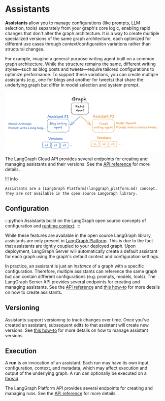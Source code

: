 # Assistants

**Assistants** allow you to manage configurations (like prompts, LLM selection, tools) separately from your graph's core logic, enabling rapid changes that don't alter the graph architecture. It is a way to create multiple specialized versions of the same graph architecture, each optimized for different use cases through context/configuration variations rather than structural changes.

For example, imagine a general-purpose writing agent built on a common graph architecture. While the structure remains the same, different writing styles—such as blog posts and tweets—require tailored configurations to optimize performance. To support these variations, you can create multiple assistants (e.g., one for blogs and another for tweets) that share the underlying graph but differ in model selection and system prompt.

![assistant versions](img/assistants.png)

The LangGraph Cloud API provides several endpoints for creating and managing assistants and their versions. See the [API reference](../cloud/reference/api/api_ref.html#tag/assistants) for more details.

!!! info

    Assistants are a [LangGraph Platform](langgraph_platform.md) concept. They are not available in the open source LangGraph library.

## Configuration

:::python
Assistants build on the LangGraph open source concepts of configuration and [runtime context](low_level.md#runtime-context).
:::

While these features are available in the open source LangGraph library, assistants are only present in [LangGraph Platform](langgraph_platform.md). This is due to the fact that assistants are tightly coupled to your deployed graph. Upon deployment, LangGraph Server will automatically create a default assistant for each graph using the graph's default context and configuration settings.

In practice, an assistant is just an _instance_ of a graph with a specific configuration. Therefore, multiple assistants can reference the same graph but can contain different configurations (e.g. prompts, models, tools). The LangGraph Server API provides several endpoints for creating and managing assistants. See the [API reference](../cloud/reference/api/api_ref.html) and [this how-to](../cloud/how-tos/configuration_cloud.md) for more details on how to create assistants.

## Versioning

Assistants support versioning to track changes over time.
Once you've created an assistant, subsequent edits to that assistant will create new versions. See [this how-to](../cloud/how-tos/configuration_cloud.md#create-a-new-version-for-your-assistant) for more details on how to manage assistant versions.

## Execution

A **run** is an invocation of an assistant. Each run may have its own input, configuration, context, and metadata, which may affect execution and output of the underlying graph. A run can optionally be executed on a [thread](./persistence.md#threads).

The LangGraph Platform API provides several endpoints for creating and managing runs. See the [API reference](../cloud/reference/api/api_ref.html#tag/thread-runs/) for more details.
